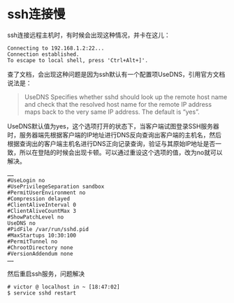 # ssh连接慢 #

ssh连接远程主机时，有时候会出现这种情况，并卡在这儿：
	
	Connecting to 192.168.1.2:22...
	Connection established.
	To escape to local shell, press 'Ctrl+Alt+]'.

查了文档，会出现这种问题是因为ssh默认有一个配置项UseDNS，引用官方文档说法是：

> UseDNS Specifies whether sshd should look up the remote host name and check that the resolved host name for the remote IP address maps back to the very same IP address. The default is “yes”.

UseDNS默认值为yes，这个选项打开的状态下，当客户端试图登录SSH服务器时，服务器端先根据客户端的IP地址进行DNS反向查询出客户端的主机名，然后根据查询出的客户端主机名进行DNS正向记录查询，验证与其原始IP地址是否一致，所以在登陆的时候会出现卡顿。可以通过重设这个选项的值，改为no就可以解决。

	……
	#UseLogin no
	#UsePrivilegeSeparation sandbox
	#PermitUserEnvironment no
	#Compression delayed
	#ClientAliveInterval 0
	#ClientAliveCountMax 3
	#ShowPatchLevel no
	UseDNS no
	#PidFile /var/run/sshd.pid
	#MaxStartups 10:30:100
	#PermitTunnel no
	#ChrootDirectory none
	#VersionAddendum none
	……

然后重启ssh服务，问题解决

	# victor @ localhost in ~ [18:47:02] 
	$ service sshd restart
